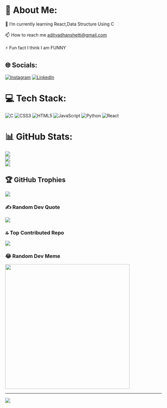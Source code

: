 # 💫 About Me:
🌱 I’m currently learning React,Data Structure Using C<br><br>📫 How to reach me adityadhanshetti@gmail.com<br><br>⚡ Fun fact I think I am FUNNY


## 🌐 Socials:
[![Instagram](https://img.shields.io/badge/Instagram-%23E4405F.svg?logo=Instagram&logoColor=white)](https://instagram.com/aditya_d____) [![LinkedIn](https://img.shields.io/badge/LinkedIn-%230077B5.svg?logo=linkedin&logoColor=white)](https://linkedin.com/in/aditya-dhanshetti) 

# 💻 Tech Stack:
![C](https://img.shields.io/badge/c-%2300599C.svg?style=flat&logo=c&logoColor=white) ![CSS3](https://img.shields.io/badge/css3-%231572B6.svg?style=flat&logo=css3&logoColor=white) ![HTML5](https://img.shields.io/badge/html5-%23E34F26.svg?style=flat&logo=html5&logoColor=white) ![JavaScript](https://img.shields.io/badge/javascript-%23323330.svg?style=flat&logo=javascript&logoColor=%23F7DF1E) ![Python](https://img.shields.io/badge/python-3670A0?style=flat&logo=python&logoColor=ffdd54) ![React](https://img.shields.io/badge/react-%2320232a.svg?style=flat&logo=react&logoColor=%2361DAFB)
# 📊 GitHub Stats:
![](https://github-readme-stats.vercel.app/api?username=adityadhanshetti&theme=nightowl&hide_border=false&include_all_commits=true&count_private=false)<br/>
![](https://github-readme-streak-stats.herokuapp.com/?user=adityadhanshetti&theme=nightowl&hide_border=false)<br/>
![](https://github-readme-stats.vercel.app/api/top-langs/?username=adityadhanshetti&theme=nightowl&hide_border=false&include_all_commits=true&count_private=false&layout=compact)

## 🏆 GitHub Trophies
![](https://github-profile-trophy.vercel.app/?username=adityadhanshetti&theme=radical&no-frame=false&no-bg=true&margin-w=4)

### ✍️ Random Dev Quote
![](https://quotes-github-readme.vercel.app/api?type=horizontal&theme=radical)

### 🔝 Top Contributed Repo
![](https://github-contributor-stats.vercel.app/api?username=adityadhanshetti&limit=5&theme=dark&combine_all_yearly_contributions=true)

### 😂 Random Dev Meme
<img src='https://randommeme-five.vercel.app/' style="height: 400px;"/>

---
[![](https://visitcount.itsvg.in/api?id=adityadhanshetti&icon=0&color=0)](https://visitcount.itsvg.in)

<!-- Proudly created with GPRM ( https://gprm.itsvg.in ) -->
